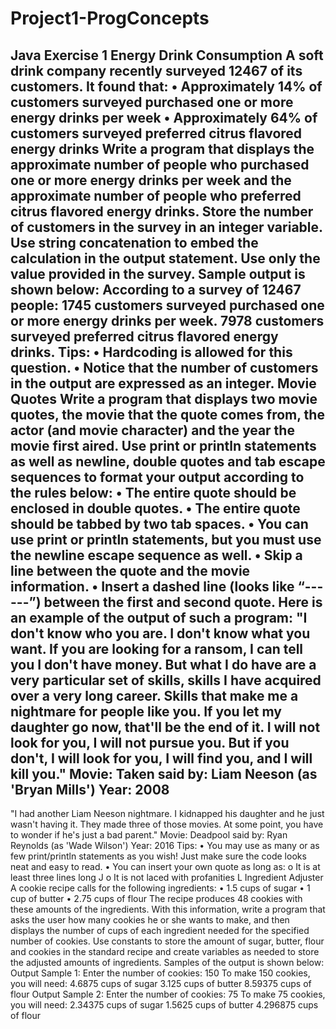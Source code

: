 # Project1-ProgConcepts
Java Exercise 1
Energy Drink Consumption
A soft drink company recently surveyed 12467 of its customers. It found that:
• Approximately 14% of customers surveyed purchased one or more energy drinks per
week
• Approximately 64% of customers surveyed preferred citrus flavored energy drinks
Write a program that displays the approximate number of people who purchased one or more
energy drinks per week and the approximate number of people who preferred citrus flavored
energy drinks.
Store the number of customers in the survey in an integer variable. Use string concatenation to
embed the calculation in the output statement. Use only the value provided in the survey.
Sample output is shown below:
According to a survey of 12467 people:
1745 customers surveyed purchased one or more energy drinks per week.
7978 customers surveyed preferred citrus flavored energy drinks.
Tips:
• Hardcoding is allowed for this question.
• Notice that the number of customers in the output are expressed as an integer.
Movie Quotes
Write a program that displays two movie quotes, the movie that the quote comes from, the
actor (and movie character) and the year the movie first aired. Use print or println statements
as well as newline, double quotes and tab escape sequences to format your output according to
the rules below:
• The entire quote should be enclosed in double quotes.
• The entire quote should be tabbed by two tab spaces.
• You can use print or println statements, but you must use the newline escape sequence
as well.
• Skip a line between the quote and the movie information.
• Insert a dashed line (looks like “------”) between the first and second quote.
Here is an example of the output of such a program:
"I don't know who you are. I don't know what you want.
If you are looking for a ransom, I can tell you I don't have money.
But what I do have are a very particular set of skills,
skills I have acquired over a very long career. Skills that
make me a nightmare for people like you. If you let my daughter go
now, that'll be the end of it. I will not look for you, I will not
pursue you. But if you don't, I will look for you, I will find you,
and I will kill you."
Movie: Taken
said by: Liam Neeson (as 'Bryan Mills')
Year: 2008
----------------------------------------------------------------
"I had another Liam Neeson nightmare.
I kidnapped his daughter and he just wasn't having it.
They made three of those movies. At some point,
you have to wonder if he's just a bad parent."
Movie: Deadpool
said by: Ryan Reynolds (as 'Wade Wilson')
Year: 2016
Tips:
• You may use as many or as few print/println statements as you wish! Just make sure the
code looks neat and easy to read.
• You can insert your own quote as long as:
o It is at least three lines long J
o It is not laced with profanities L
Ingredient Adjuster
A cookie recipe calls for the following ingredients:
• 1.5 cups of sugar
• 1 cup of butter
• 2.75 cups of flour
The recipe produces 48 cookies with these amounts of the ingredients.
With this information, write a program that asks the user how many cookies he or she wants to
make, and then displays the number of cups of each ingredient needed for the specified number
of cookies. Use constants to store the amount of sugar, butter, flour and cookies in the standard
recipe and create variables as needed to store the adjusted amounts of ingredients.
Samples of the output is shown below:
Output Sample 1:
Enter the number of cookies: 150
To make 150 cookies, you will need:
4.6875 cups of sugar
3.125 cups of butter
8.59375 cups of flour
Output Sample 2:
Enter the number of cookies: 75
To make 75 cookies, you will need:
2.34375 cups of sugar
1.5625 cups of butter
4.296875 cups of flour
